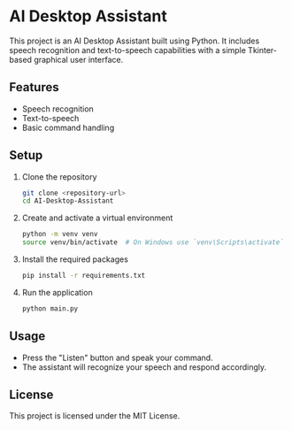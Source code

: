 # AI Desktop Assistant

This project is an AI Desktop Assistant built using Python. It includes speech recognition and text-to-speech capabilities with a simple Tkinter-based graphical user interface.

## Features

- Speech recognition
- Text-to-speech
- Basic command handling

## Setup

1. Clone the repository
    ```bash
    git clone <repository-url>
    cd AI-Desktop-Assistant
    ```

2. Create and activate a virtual environment
    ```bash
    python -m venv venv
    source venv/bin/activate  # On Windows use `venv\Scripts\activate`
    ```

3. Install the required packages
    ```bash
    pip install -r requirements.txt
    ```

4. Run the application
    ```bash
    python main.py
    ```

## Usage

- Press the "Listen" button and speak your command.
- The assistant will recognize your speech and respond accordingly.

## License

This project is licensed under the MIT License.